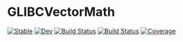 # GLIBCVectorMath

[![Stable](https://img.shields.io/badge/docs-stable-blue.svg)](https://chriselrod.github.io/GLIBCVectorMath.jl/stable)
[![Dev](https://img.shields.io/badge/docs-dev-blue.svg)](https://chriselrod.github.io/GLIBCVectorMath.jl/dev)
[![Build Status](https://travis-ci.com/chriselrod/GLIBCVectorMath.jl.svg?branch=master)](https://travis-ci.com/chriselrod/GLIBCVectorMath.jl)
[![Build Status](https://ci.appveyor.com/api/projects/status/github/chriselrod/GLIBCVectorMath.jl?svg=true)](https://ci.appveyor.com/project/chriselrod/GLIBCVectorMath-jl)
[![Coverage](https://codecov.io/gh/chriselrod/GLIBCVectorMath.jl/branch/master/graph/badge.svg)](https://codecov.io/gh/chriselrod/GLIBCVectorMath.jl)
